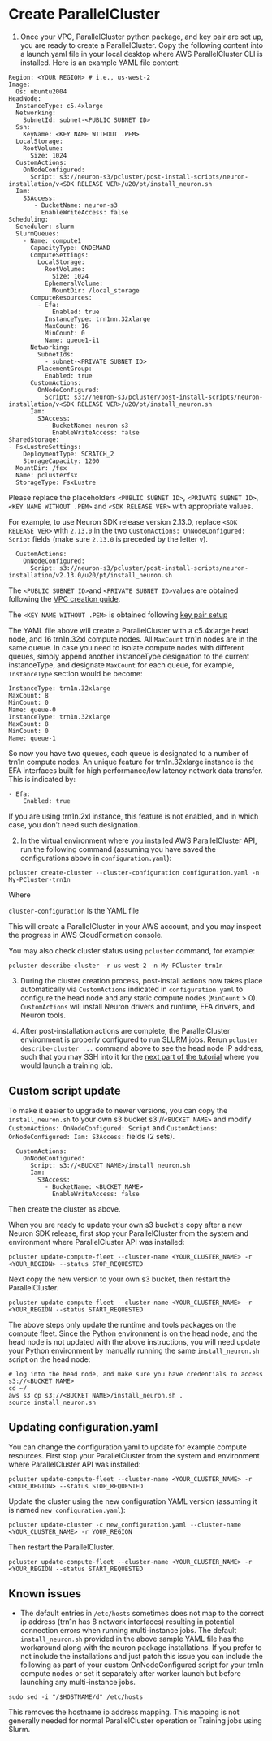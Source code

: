 # Create ParallelCluster

1. Once your VPC, ParallelCluster python package, and key pair are set up, you are ready to create a ParallelCluster. Copy the following content into a launch.yaml file in your local desktop where AWS ParallelCluster CLI is installed. Here is an example YAML file content:

```
Region: <YOUR REGION> # i.e., us-west-2
Image:
  Os: ubuntu2004
HeadNode:
  InstanceType: c5.4xlarge
  Networking:
    SubnetId: subnet-<PUBLIC SUBNET ID>
  Ssh:
    KeyName: <KEY NAME WITHOUT .PEM>
  LocalStorage:
    RootVolume:
      Size: 1024
  CustomActions:
    OnNodeConfigured:
      Script: s3://neuron-s3/pcluster/post-install-scripts/neuron-installation/v<SDK RELEASE VER>/u20/pt/install_neuron.sh
  Iam:
    S3Access:
       - BucketName: neuron-s3
         EnableWriteAccess: false
Scheduling:
  Scheduler: slurm
  SlurmQueues:
    - Name: compute1
      CapacityType: ONDEMAND
      ComputeSettings:
        LocalStorage:
          RootVolume:
            Size: 1024
          EphemeralVolume:
            MountDir: /local_storage
      ComputeResources:
        - Efa:
            Enabled: true
          InstanceType: trn1nn.32xlarge
          MaxCount: 16
          MinCount: 0
          Name: queue1-i1
      Networking:
        SubnetIds:
          - subnet-<PRIVATE SUBNET ID>
        PlacementGroup:
          Enabled: true
      CustomActions:
        OnNodeConfigured:
          Script: s3://neuron-s3/pcluster/post-install-scripts/neuron-installation/v<SDK RELEASE VER>/u20/pt/install_neuron.sh
      Iam:
        S3Access:
          - BucketName: neuron-s3
            EnableWriteAccess: false
SharedStorage:
- FsxLustreSettings:
    DeploymentType: SCRATCH_2
    StorageCapacity: 1200
  MountDir: /fsx
  Name: pclusterfsx
  StorageType: FsxLustre
```

Please replace the placeholders `<PUBLIC SUBNET ID>`, `<PRIVATE SUBNET ID>`, `<KEY NAME WITHOUT .PEM>` and `<SDK RELEASE VER>` with appropriate values.

For example, to use Neuron SDK release version 2.13.0, replace `<SDK RELEASE VER>` with `2.13.0` in the two `CustomActions: OnNodeConfigured: Script` fields (make sure `2.13.0` is preceded by the letter `v`).

```
  CustomActions:
    OnNodeConfigured:
      Script: s3://neuron-s3/pcluster/post-install-scripts/neuron-installation/v2.13.0/u20/pt/install_neuron.sh
```
The `<PUBLIC SUBNET ID>`and `<PRIVATE SUBNET ID>`values are obtained following the [VPC creation guide](./examples/general/network/vpc-subnet-setup.md). 

The `<KEY NAME WITHOUT .PEM>` is obtained following [key pair setup](https://docs.aws.amazon.com/AWSEC2/latest/UserGuide/create-key-pairs.html#having-ec2-create-your-key-pair)

The YAML file above will create a ParallelCluster with a c5.4xlarge head node, and 16 trn1n.32xl compute nodes. All `MaxCount` trn1n nodes are in the same queue. In case you need to isolate compute nodes with different queues, simply append another instanceType designation to the current instanceType, and designate `MaxCount` for each queue, for example, `InstanceType` section would be become:

```
InstanceType: trn1n.32xlarge
MaxCount: 8
MinCount: 0
Name: queue-0
InstanceType: trn1n.32xlarge
MaxCount: 8
MinCount: 0
Name: queue-1
```

So now you have two queues, each queue is designated to a number of trn1n compute nodes. An unique feature for trn1n.32xlarge instance is the EFA interfaces built for high performance/low latency network data transfer. This is indicated by:

```
- Efa:
    Enabled: true
```

If you are using trn1n.2xl instance, this feature is not enabled, and in which case, you don’t need such designation.

2. In the virtual environment where you installed AWS ParallelCluster API, run the following command (assuming you have saved the configurations above in `configuration.yaml`):

```
pcluster create-cluster --cluster-configuration configuration.yaml -n My-PCluster-trn1n 
```
Where

`cluster-configuration` is the YAML file

This will create a ParallelCluster in your AWS account, and you may inspect the progress in AWS CloudFormation console. 

You may also check cluster status using `pcluster` command, for example: 

`pcluster describe-cluster -r us-west-2 -n My-PCluster-trn1n`

3. During the cluster creation process, post-install actions now takes place automatically via `CustomActions` indicated in `configuration.yaml` to configure the head node and any static compute nodes (`MinCount` > 0). `CustomActions` will install Neuron drivers and runtime, EFA drivers, and Neuron tools. 

4. After post-installation actions are complete, the ParallelCluster environment is properly configured to run SLURM jobs. Rerun `pcluster describe-cluster ...` command above to see the head node IP address, such that you may SSH into it for the [next part of the tutorial](../jobs/dp-bert-launch-job.md) where you would launch a training job.

## Custom script update

To make it easier to upgrade to newer versions, you can copy the `install_neuron.sh` to your own s3 bucket s3://``<BUCKET NAME>`` and modify `CustomActions: OnNodeConfigured: Script` and `CustomActions: OnNodeConfigured: Iam: S3Access:` fields (2 sets).

```
  CustomActions:
    OnNodeConfigured:
      Script: s3://<BUCKET NAME>/install_neuron.sh
      Iam:
        S3Access:
          - BucketName: <BUCKET NAME>
            EnableWriteAccess: false
```

Then create the cluster as above.

When you are ready to update your own s3 bucket's copy after a new Neuron SDK release, first stop your ParallelCluster from the system and environment where ParallelCluster API was installed:
```
pcluster update-compute-fleet --cluster-name <YOUR_CLUSTER_NAME> -r <YOUR_REGION> --status STOP_REQUESTED
```
Next copy the new version to your own s3 bucket, then restart the ParallelCluster.
```
pcluster update-compute-fleet --cluster-name <YOUR_CLUSTER_NAME> -r <YOUR_REGION --status START_REQUESTED
```
The above steps only update the runtime and tools packages on the compute fleet. Since the Python environment is on the head node, and the head node is not updated with the above instructions, you will need update your Python environment by manually running the same `install_neuron.sh` script on the head node:

```
# log into the head node, and make sure you have credentials to access s3://<BUCKET NAME>
cd ~/
aws s3 cp s3://<BUCKET NAME>/install_neuron.sh .
source install_neuron.sh
```

## Updating configuration.yaml

You can change the configuration.yaml to update for example compute resources. First stop your ParallelCluster from the system and environment where ParallelCluster API was installed:
```
pcluster update-compute-fleet --cluster-name <YOUR_CLUSTER_NAME> -r <YOUR_REGION> --status STOP_REQUESTED
```
Update the cluster using the new configuration YAML version (assuming it is named `new_configuration.yaml`):
```
pcluster update-cluster -c new_configuration.yaml --cluster-name <YOUR_CLUSTER_NAME> -r YOUR_REGION
```
Then restart the ParallelCluster.
```
pcluster update-compute-fleet --cluster-name <YOUR_CLUSTER_NAME> -r <YOUR_REGION --status START_REQUESTED
```


## Known issues

- The default entries in `/etc/hosts` sometimes does not map to the correct ip address (trn1n has 8 network interfaces) resulting in potential connection errors when running multi-instance jobs. The default `install_neuron.sh` provided in the above sample YAML file has the workaround along with the neuron package installations. If you prefer to not include the installations and just patch this issue you can include the following as part of your custom OnNodeConfigured script for your trn1n compute nodes or set it separately after worker launch but before launching any multi-instance jobs. 

```
sudo sed -i "/$HOSTNAME/d" /etc/hosts
```
This removes the hostname ip address mapping. This mapping is not generally needed for normal ParallelCluster operation or Training jobs using Slurm.
